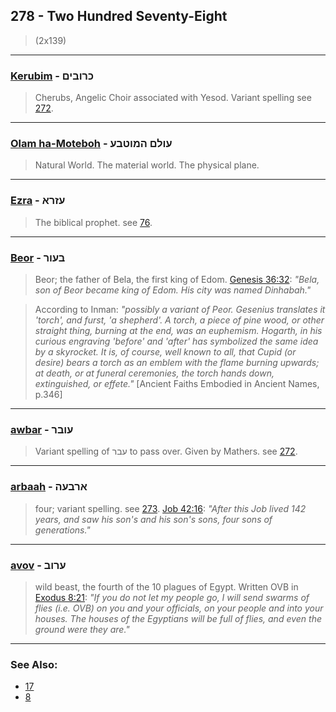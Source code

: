 ## 278 - Two Hundred Seventy-Eight
> (2x139)

---

### [Kerubim](/keys/KRVBIM) - כרובים
> Cherubs, Angelic Choir associated with Yesod. Variant spelling see [272](272).

---

### [Olam ha-Moteboh](/keys/OVLM.HMVTBO) - עולם המוטבע
> Natural World. The material world. The physical plane.

---

### [Ezra](/keys/OZRA) - עזרא
> The biblical prophet. see [76](76).

---

### [Beor](/keys/BOVR) - בעור
> Beor; the father of Bela, the first king of Edom. [Genesis 36:32](http://biblehub.com/genesis/36-32.htm): *"Bela, son of Beor became king of Edom. His city was named Dinhabah."*

> According to Inman: *"possibly a variant of Peor. Gesenius translates it 'torch', and furst, 'a shepherd'. A torch, a piece of pine wood, or other straight thing, burning at the end, was an euphemism. Hogarth, in his curious engraving 'before' and 'after' has symbolized the same idea by a skyrocket. It is, of course, well known to all, that Cupid (or desire) bears a torch as an emblem with the flame burning upwards; at death, or at funeral ceremonies, the torch hands down, extinguished, or effete."* [Ancient Faiths Embodied in Ancient Names, p.346]

---

### [awbar](/keys/OVBR) - עובר
> Variant spelling of עבר to pass over. Given by Mathers. see [272](272).

---

### [arbaah](/keys/ARBOH) - ארבעה
> four; variant spelling. see [273](273). [Job 42:16](http://biblehub.com//.htm): *"After this Job lived 142 years, and saw his son's and his son's sons, four sons of generations."*

---

### [avov](/keys/ORVB) - ערוב
> wild beast, the fourth of the 10 plagues of Egypt. Written OVB in [Exodus 8:21](http://biblehub.com//.htm): *"If you do not let my people go, I will send swarms of flies (i.e. OVB) on you and your officials, on your people and into your houses. The houses of the Egyptians will be full of flies, and even the ground were they are."*

---

### See Also:

- [17](17)
- [8](8)
